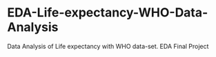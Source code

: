 # EDA-Life-expectancy-WHO-Data-Analysis
Data Analysis of Life expectancy with WHO data-set. EDA Final Project
